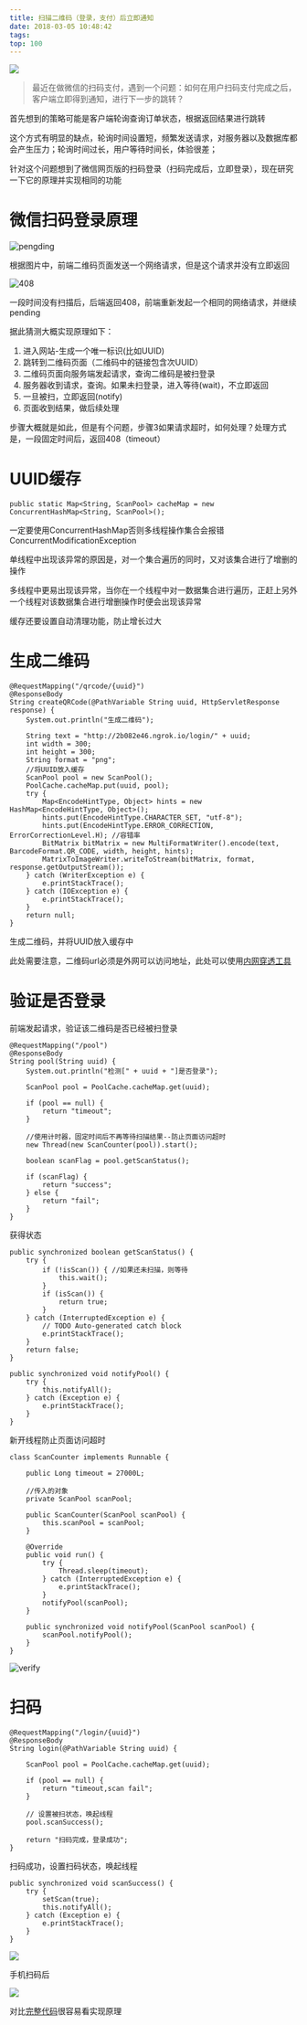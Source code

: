 ```yaml
---
title: 扫描二维码（登录，支付）后立即通知
date: 2018-03-05 10:48:42
tags:
top: 100
---
```


![](http://www.wailian.work/images/2018/03/05/1211.jpg)

> 最近在做微信的扫码支付，遇到一个问题：如何在用户扫码支付完成之后，客户端立即得到通知，进行下一步的跳转？

首先想到的策略可能是客户端轮询查询订单状态，根据返回结果进行跳转

这个方式有明显的缺点，轮询时间设置短，频繁发送请求，对服务器以及数据库都会产生压力；轮询时间过长，用户等待时间长，体验很差；

针对这个问题想到了微信网页版的扫码登录（扫码完成后，立即登录），现在研究一下它的原理并实现相同的功能

# 微信扫码登录原理

![pengding](http://www.wailian.work/images/2018/03/05/pending.png)

根据图片中，前端二维码页面发送一个网络请求，但是这个请求并没有立即返回

![408](http://www.wailian.work/images/2018/03/05/408.png)

一段时间没有扫描后，后端返回408，前端重新发起一个相同的网络请求，并继续pending

据此猜测大概实现原理如下：

1. 进入网站-生成一个唯一标识(比如UUID)
2. 跳转到二维码页面（二维码中的链接包含次UUID）
3. 二维码页面向服务端发起请求，查询二维码是被扫登录
4. 服务器收到请求，查询。如果未扫登录，进入等待(wait)，不立即返回
5. 一旦被扫，立即返回(notify)
6. 页面收到结果，做后续处理

步骤大概就是如此，但是有个问题，步骤3如果请求超时，如何处理？处理方式是，一段固定时间后，返回408（timeout）

# UUID缓存

```
public static Map<String, ScanPool> cacheMap = new ConcurrentHashMap<String, ScanPool>();
```

一定要使用ConcurrentHashMap否则多线程操作集合会报错ConcurrentModificationException

单线程中出现该异常的原因是，对一个集合遍历的同时，又对该集合进行了增删的操作

多线程中更易出现该异常，当你在一个线程中对一数据集合进行遍历，正赶上另外一个线程对该数据集合进行增删操作时便会出现该异常

缓存还要设置自动清理功能，防止增长过大

# 生成二维码

```
@RequestMapping("/qrcode/{uuid}")
@ResponseBody
String createQRCode(@PathVariable String uuid, HttpServletResponse response) {
    System.out.println("生成二维码");

    String text = "http://2b082e46.ngrok.io/login/" + uuid;
    int width = 300;
    int height = 300;
    String format = "png";
    //将UUID放入缓存
    ScanPool pool = new ScanPool();
    PoolCache.cacheMap.put(uuid, pool);
    try {
        Map<EncodeHintType, Object> hints = new HashMap<EncodeHintType, Object>();
        hints.put(EncodeHintType.CHARACTER_SET, "utf-8");
        hints.put(EncodeHintType.ERROR_CORRECTION, ErrorCorrectionLevel.H); //容错率
        BitMatrix bitMatrix = new MultiFormatWriter().encode(text, BarcodeFormat.QR_CODE, width, height, hints);
        MatrixToImageWriter.writeToStream(bitMatrix, format, response.getOutputStream());
    } catch (WriterException e) {
        e.printStackTrace();
    } catch (IOException e) {
        e.printStackTrace();
    }
    return null;
}
```

生成二维码，并将UUID放入缓存中

此处需要注意，二维码url必须是外网可以访问地址，此处可以使用[内网穿透工具](https://ngrok.com/)


# 验证是否登录

前端发起请求，验证该二维码是否已经被扫登录

```
@RequestMapping("/pool")
@ResponseBody
String pool(String uuid) {
    System.out.println("检测[" + uuid + "]是否登录");

    ScanPool pool = PoolCache.cacheMap.get(uuid);

    if (pool == null) {
        return "timeout";
    }

    //使用计时器，固定时间后不再等待扫描结果--防止页面访问超时
    new Thread(new ScanCounter(pool)).start();

    boolean scanFlag = pool.getScanStatus();

    if (scanFlag) {
        return "success";
    } else {
        return "fail";
    }
}
```

获得状态

```
public synchronized boolean getScanStatus() {
    try {
        if (!isScan()) { //如果还未扫描，则等待
            this.wait();
        }
        if (isScan()) {
            return true;
        }
    } catch (InterruptedException e) {
        // TODO Auto-generated catch block
        e.printStackTrace();
    }
    return false;
}

public synchronized void notifyPool() {
    try {
        this.notifyAll();
    } catch (Exception e) {
        e.printStackTrace();
    }
}
```

新开线程防止页面访问超时

```
class ScanCounter implements Runnable {

    public Long timeout = 27000L;

    //传入的对象
    private ScanPool scanPool;

    public ScanCounter(ScanPool scanPool) {
        this.scanPool = scanPool;
    }

    @Override
    public void run() {
        try {
            Thread.sleep(timeout);
        } catch (InterruptedException e) {
            e.printStackTrace();
        }
        notifyPool(scanPool);
    }

    public synchronized void notifyPool(ScanPool scanPool) {
        scanPool.notifyPool();
    }
}
```

![verify](http://www.wailian.work/images/2018/03/05/code4c40c.png)


# 扫码

```
@RequestMapping("/login/{uuid}")
@ResponseBody
String login(@PathVariable String uuid) {

    ScanPool pool = PoolCache.cacheMap.get(uuid);

    if (pool == null) {
        return "timeout,scan fail";
    }
    
    // 设置被扫状态，唤起线程
    pool.scanSuccess();

    return "扫码完成，登录成功";
}
```

扫码成功，设置扫码状态，唤起线程

```
public synchronized void scanSuccess() {
    try {
        setScan(true);
        this.notifyAll();
    } catch (Exception e) {
        e.printStackTrace();
    }
}
```

![](http://www.wailian.work/images/2018/03/05/ok.png)

手机扫码后

![](http://www.wailian.work/images/2018/03/05/mobile.jpg)


对比[完整代码](https://github.com/wangweiye01/scan_login)很容易看实现原理
